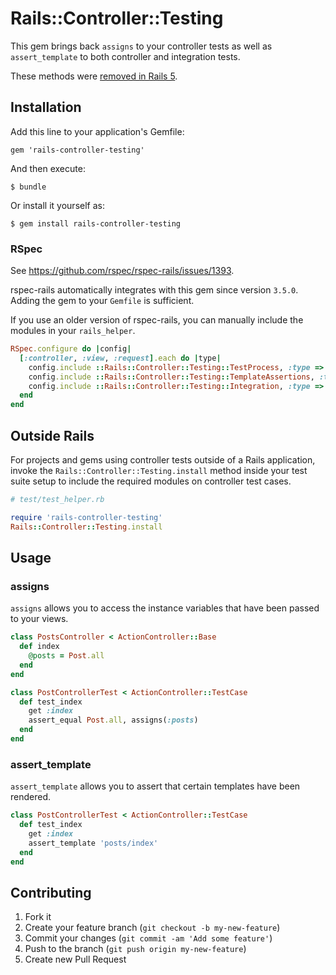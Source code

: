 # Rails::Controller::Testing

This gem brings back `assigns` to your controller tests as well as `assert_template`
to both controller and integration tests.

These methods were [removed in Rails 5](https://github.com/rails/rails/issues/18950).

## Installation

Add this line to your application's Gemfile:

    gem 'rails-controller-testing'

And then execute:

    $ bundle

Or install it yourself as:

    $ gem install rails-controller-testing

### RSpec

See https://github.com/rspec/rspec-rails/issues/1393.

rspec-rails automatically integrates with this gem since version `3.5.0`.
Adding the gem to your `Gemfile` is sufficient.

If you use an older version of rspec-rails, you can manually include the
modules in your `rails_helper`.

```ruby
RSpec.configure do |config|
  [:controller, :view, :request].each do |type|
    config.include ::Rails::Controller::Testing::TestProcess, :type => type
    config.include ::Rails::Controller::Testing::TemplateAssertions, :type => type
    config.include ::Rails::Controller::Testing::Integration, :type => type
  end
end
```

## Outside Rails

For projects and gems using controller tests outside of a Rails application,
invoke the `Rails::Controller::Testing.install` method inside your test suite
setup to include the required modules on controller test cases.

```ruby
# test/test_helper.rb

require 'rails-controller-testing'
Rails::Controller::Testing.install
```

## Usage

### assigns

`assigns` allows you to access the instance variables that have been passed to
your views.

```ruby
class PostsController < ActionController::Base
  def index
    @posts = Post.all
  end
end

class PostControllerTest < ActionController::TestCase
  def test_index
    get :index
    assert_equal Post.all, assigns(:posts)
  end
end
```

### assert_template

`assert_template` allows you to assert that certain templates have been rendered.

```ruby
class PostControllerTest < ActionController::TestCase
  def test_index
    get :index
    assert_template 'posts/index'
  end
end
```

## Contributing

1. Fork it
2. Create your feature branch (`git checkout -b my-new-feature`)
3. Commit your changes (`git commit -am 'Add some feature'`)
4. Push to the branch (`git push origin my-new-feature`)
5. Create new Pull Request
